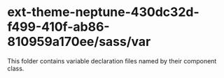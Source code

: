 # ext-theme-neptune-430dc32d-f499-410f-ab86-810959a170ee/sass/var

This folder contains variable declaration files named by their component class.
